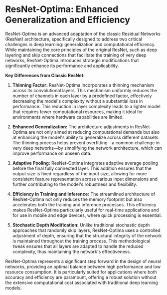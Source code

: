 # ResNet-Optima: Enhanced Generalization and Efficiency

ResNet-Optima is an advanced adaptation of the classic Residual Networks (ResNet) architecture, specifically designed to address two critical challenges in deep learning: generalization and computational efficiency. While maintaining the core principles of the original ResNet, such as deep layering and skip connections that facilitate the training of very deep networks, ResNet-Optima introduces strategic modifications that significantly enhance its performance and applicability.

**Key Differences from Classic ResNet:**

1. **Thinning Factor:**
   ResNet-Optima incorporates a thinning mechanism across its convolutional layers. This mechanism uniformly reduces the number of channels in each layer by a predefined factor, effectively decreasing the model's complexity without a substantial loss in performance. This reduction in layer complexity leads to a lighter model that requires fewer computational resources, making it ideal for environments where hardware capabilities are limited.

2. **Enhanced Generalization:**
   The architecture adjustments in ResNet-Optima are not only aimed at reducing computational demands but also at enhancing the model's ability to generalize across different datasets. The thinning process helps prevent overfitting—a common challenge in very deep networks—by simplifying the network architecture, which can improve performance on unseen data.

3. **Adaptive Pooling:**
   ResNet-Optima integrates adaptive average pooling before the final fully connected layer. This addition ensures that the output size is fixed regardless of the input size, allowing for more consistent feature representation across various input dimensions and further contributing to the model's robustness and flexibility.

4. **Efficiency in Training and Inference:**
   The streamlined architecture of ResNet-Optima not only reduces the memory footprint but also accelerates both the training and inference processes. This efficiency makes ResNet-Optima particularly useful for real-time applications and for use in mobile and edge devices, where quick processing is essential.

5. **Stochastic Depth Modification:**
   Unlike traditional stochastic depth approaches that randomly skip layers, ResNet-Optima uses a controlled adjustment of depth, ensuring that the structural integrity of the network is maintained throughout the training process. This methodological tweak ensures that all layers are adapted to handle the reduced complexity, thus maintaining the network's effectiveness.

ResNet-Optima represents a significant step forward in the design of neural networks, providing an optimal balance between high performance and low resource consumption. It is particularly suited for applications where both accuracy and efficiency are paramount, offering a robust solution without the extensive computational cost associated with traditional deep learning models.
